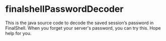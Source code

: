 # finalshellPasswordDecoder
This is the java source code to decode the saved session’s password in FinalShell. 
When you forget your server's password, you can try this. Hope help for you.
